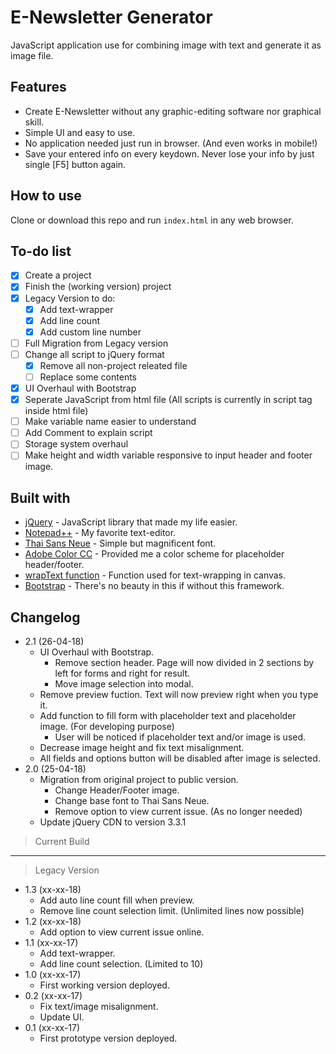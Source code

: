 # E-Newsletter Generator

JavaScript application use for combining image with text and generate it as image file.

## Features
- Create E-Newsletter without any graphic-editing software nor graphical skill.
- Simple UI and easy to use.
- No application needed just run in browser. (And even works in mobile!)
- Save your entered info on every keydown. Never lose your info by just single [F5] button again.

## How to use

Clone or download this repo and run `index.html` in any web browser.

## To-do list
 - [X] Create a project
 - [X] Finish the (working version) project
 - [X] Legacy Version to do:
     - [X] Add text-wrapper
     - [X] Add line count
     - [X] Add custom line number
 - [ ] Full Migration from Legacy version
 - [ ] Change all script to jQuery format
     - [X] Remove all non-project releated file
     - [ ] Replace some contents
 - [X] UI Overhaul with Bootstrap
 - [X] Seperate JavaScript from html file (All scripts is currently in script tag inside html file)
 - [ ] Make variable name easier to understand
 - [ ] Add Comment to explain script
 - [ ] Storage system overhaul
 - [ ] Make height and width variable responsive to input header and footer image.

## Built with
 - [jQuery](https://jquery.com/) - JavaScript library that made my life easier.
 - [Notepad++](https://notepad-plus-plus.org/) - My favorite text-editor.
 - [Thai Sans Neue](http://www.f0nt.com/release/thaisans-neue-1-0/) - Simple but magnificent font.
 - [Adobe Color CC](https://color.adobe.com) - Provided me a color scheme for placeholder header/footer.
 - [wrapText function](https://github.com/phwt/enewsletter-generator) - Function used for text-wrapping in canvas.
 - [Bootstrap](https://getbootstrap.com) - There's no beauty in this if without this framework.

## Changelog
 - 2.1 (26-04-18)
     - UI Overhaul with Bootstrap.
         - Remove section header. Page will now divided in 2 sections by left for forms and right for result.
         - Move image selection into modal.
     - Remove preview fuction. Text will now preview right when you type it.
     - Add function to fill form with placeholder text and placeholder image. (For developing purpose)
         - User will be noticed if placeholder text and/or image is used.
     - Decrease image height and fix text misalignment.
     - All fields and options button will be disabled after image is selected.
 - 2.0 (25-04-18)
     - Migration from original project to public version.
         - Change Header/Footer image.
         - Change base font to Thai Sans Neue.
         - Remove option to view current issue. (As no longer needed)
     - Update jQuery CDN to version 3.3.1
 > Current Build
 ------
 > Legacy Version
 - 1.3 (xx-xx-18)
 	- Add auto line count fill when preview.
    - Remove line count selection limit. (Unlimited lines now possible)
 - 1.2 (xx-xx-18)
    - Add option to view current issue online.
 - 1.1 (xx-xx-17)
    - Add text-wrapper.
    - Add line count selection. (Limited to 10)
 - 1.0 (xx-xx-17)
    - First working version deployed.
 - 0.2 (xx-xx-17)
    - Fix text/image misalignment.
    - Update UI.
 - 0.1 (xx-xx-17)
    - First prototype version deployed.
